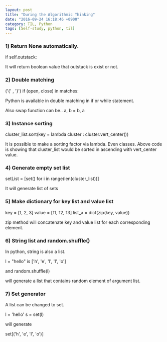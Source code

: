 ```yaml
---
layout: post
title: "During the Algorithmic Thinking"
date: "2016-09-24 16:18:46 +0900"
category: TIL, Python
tags: [Self-study, python, til]
---
```


<h3>1) Return None automatically.</h3>

if self.outstack:

It will return boolean value that outstack is exist or not.


<h3>2) Double matching</h3>

('{' , '}')
if (open, close) in matches:

Python is available in double matching in if or while statement.

Also swap function can be..
a, b = b, a


<h3>3) Instance sorting</h3>

cluster_list.sort(key = lambda cluster : cluster.vert_center())

It is possible to make a sorting factor via lambda. Even classes.
Above code is showing that cluster_list would be sorted in ascending with vert_center value.


<h3>4) Generate empty set list</h3>

setList = [set() for i in range(len(cluster_list))]

It will generate list of sets


<h3>5) Make dictionary for key list and value list</h3>

key = [1, 2, 3]
value  = [11, 12, 13]
list_a = dict(zip(key, value))

zip method will concatenate key and value list for each corresponding element.


<h3>6) String list and random.shuffle()</h3>

In python, string is also a list.

l = "hello" is ['h', 'e', 'l', 'l', 'o']

and random.shuffle(l)

will generate a list that contains random element of argument list.


<h3>7) Set generator</h3>

A list can be changed to set.

l = 'hello'
s = set(l)

will generate

set[('h', 'e', 'l', 'o')]
